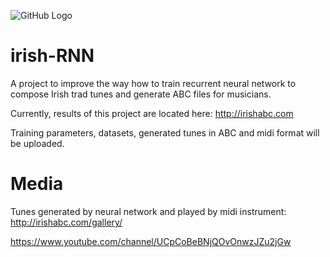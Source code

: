 ![GitHub Logo](/images/logo.png)

# irish-RNN
A project to improve the way how to train recurrent neural network to compose Irish trad tunes and generate ABC files for musicians.

Currently, results of this project are located here:
http://irishabc.com

Training parameters, datasets, generated tunes in ABC and midi format will be uploaded.

# Media

Tunes generated by neural network and played by midi instrument:
http://irishabc.com/gallery/

https://www.youtube.com/channel/UCpCoBeBNjQOvOnwzJZu2jGw
